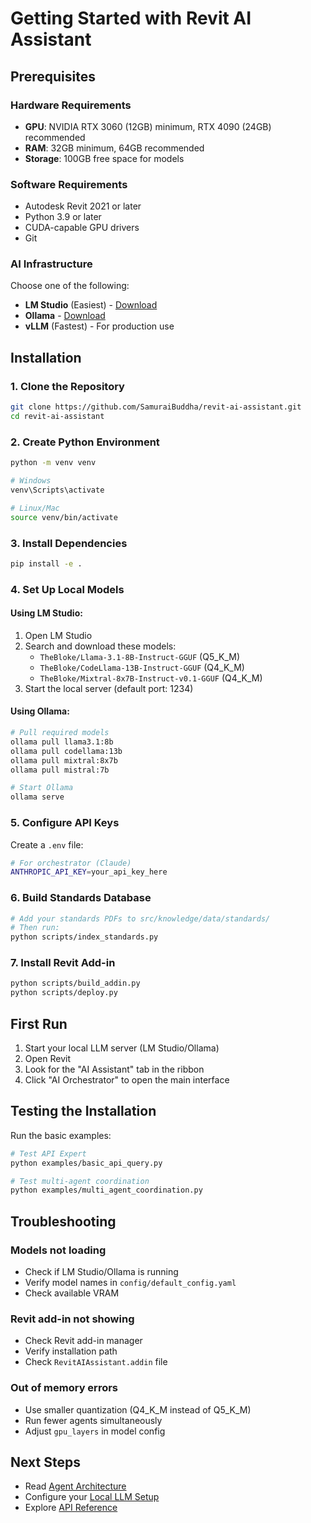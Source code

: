 # Getting Started with Revit AI Assistant

## Prerequisites

### Hardware Requirements
- **GPU**: NVIDIA RTX 3060 (12GB) minimum, RTX 4090 (24GB) recommended
- **RAM**: 32GB minimum, 64GB recommended
- **Storage**: 100GB free space for models

### Software Requirements
- Autodesk Revit 2021 or later
- Python 3.9 or later
- CUDA-capable GPU drivers
- Git

### AI Infrastructure
Choose one of the following:
- **LM Studio** (Easiest) - [Download](https://lmstudio.ai/)
- **Ollama** - [Download](https://ollama.ai/)
- **vLLM** (Fastest) - For production use

## Installation

### 1. Clone the Repository
```bash
git clone https://github.com/SamuraiBuddha/revit-ai-assistant.git
cd revit-ai-assistant
```

### 2. Create Python Environment
```bash
python -m venv venv

# Windows
venv\Scripts\activate

# Linux/Mac
source venv/bin/activate
```

### 3. Install Dependencies
```bash
pip install -e .
```

### 4. Set Up Local Models

#### Using LM Studio:
1. Open LM Studio
2. Search and download these models:
   - `TheBloke/Llama-3.1-8B-Instruct-GGUF` (Q5_K_M)
   - `TheBloke/CodeLlama-13B-Instruct-GGUF` (Q4_K_M)
   - `TheBloke/Mixtral-8x7B-Instruct-v0.1-GGUF` (Q4_K_M)
3. Start the local server (default port: 1234)

#### Using Ollama:
```bash
# Pull required models
ollama pull llama3.1:8b
ollama pull codellama:13b
ollama pull mixtral:8x7b
ollama pull mistral:7b

# Start Ollama
ollama serve
```

### 5. Configure API Keys
Create a `.env` file:
```bash
# For orchestrator (Claude)
ANTHROPIC_API_KEY=your_api_key_here
```

### 6. Build Standards Database
```bash
# Add your standards PDFs to src/knowledge/data/standards/
# Then run:
python scripts/index_standards.py
```

### 7. Install Revit Add-in
```bash
python scripts/build_addin.py
python scripts/deploy.py
```

## First Run

1. Start your local LLM server (LM Studio/Ollama)
2. Open Revit
3. Look for the "AI Assistant" tab in the ribbon
4. Click "AI Orchestrator" to open the main interface

## Testing the Installation

Run the basic examples:
```bash
# Test API Expert
python examples/basic_api_query.py

# Test multi-agent coordination
python examples/multi_agent_coordination.py
```

## Troubleshooting

### Models not loading
- Check if LM Studio/Ollama is running
- Verify model names in `config/default_config.yaml`
- Check available VRAM

### Revit add-in not showing
- Check Revit add-in manager
- Verify installation path
- Check `RevitAIAssistant.addin` file

### Out of memory errors
- Use smaller quantization (Q4_K_M instead of Q5_K_M)
- Run fewer agents simultaneously
- Adjust `gpu_layers` in model config

## Next Steps

- Read [Agent Architecture](agent-architecture.md)
- Configure your [Local LLM Setup](local-llm-setup.md)
- Explore [API Reference](api-reference.md)